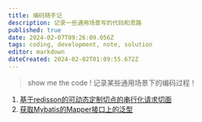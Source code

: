 ```yaml
---
title: 编码随手记
description: 记录一些通用场景写的代码和思路
published: true
date: 2024-02-07T09:26:09.056Z
tags: coding, development, note, solution
editor: markdown
dateCreated: 2024-02-02T01:09:55.672Z
---
```


> show me the code !
> 记录某些通用场景下的编码过程！

1. [基于redisson的可动态定制切点的串行化请求切面](/development/coding/SerialRequestAspect)
2. [获取Mybatis的Mapper接口上的泛型](/development/coding/obtain-mapper-generic)